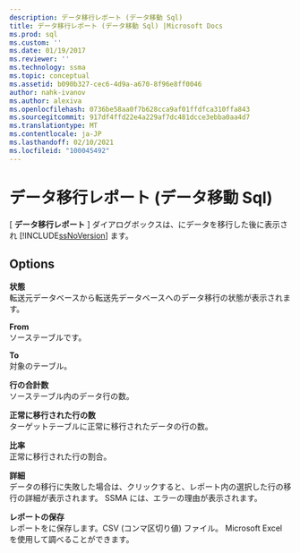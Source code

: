 ```yaml
---
description: データ移行レポート (データ移動 Sql)
title: データ移行レポート (データ移動 Sql) |Microsoft Docs
ms.prod: sql
ms.custom: ''
ms.date: 01/19/2017
ms.reviewer: ''
ms.technology: ssma
ms.topic: conceptual
ms.assetid: b090b327-cec6-4d9a-a670-8f96e8ff0046
author: nahk-ivanov
ms.author: alexiva
ms.openlocfilehash: 0736be58aa0f7b628cca9af01ffdfca310ffa843
ms.sourcegitcommit: 917df4ffd22e4a229af7dc481dcce3ebba0aa4d7
ms.translationtype: MT
ms.contentlocale: ja-JP
ms.lasthandoff: 02/10/2021
ms.locfileid: "100045492"
---
```

# <a name="data-migration-report-accesstosql"></a>データ移行レポート (データ移動 Sql)
[ **データ移行レポート** ] ダイアログボックスは、にデータを移行した後に表示され [!INCLUDE[ssNoVersion](../../includes/ssnoversion-md.md)] ます。  
  
## <a name="options"></a>Options  
**状態**  
転送元データベースから転送先データベースへのデータ移行の状態が表示されます。  
  
**From**  
ソーステーブルです。  
  
**To**  
対象のテーブル。  
  
**行の合計数**  
ソーステーブル内のデータ行の数。  
  
**正常に移行された行の数**  
ターゲットテーブルに正常に移行されたデータの行の数。  
  
**比率**  
正常に移行された行の割合。  
  
**詳細**  
データの移行に失敗した場合は、クリックすると、レポート内の選択した行の移行の詳細が表示されます。 SSMA には、エラーの理由が表示されます。  
  
**レポートの保存**  
レポートをに保存します。CSV (コンマ区切り値) ファイル。 Microsoft Excel を使用して調べることができます。  
  
